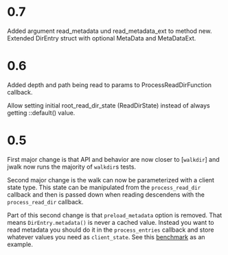 # 0.7

Added argument read_metadata und read_metadata_ext to method new.
Extended DirEntry struct with optional MetaData and MetaDataExt.

# 0.6

Added depth and path being read to params to ProcessReadDirFunction callback.

Allow setting initial root_read_dir_state (ReadDirState) instead of always
getting ::default() value.

# 0.5

First major change is that API and behavior are now closer to [`walkdir`] and
jwalk now runs the majority of `walkdir`s tests.

Second major change is the walk can now be parameterized with a client state
type. This state can be manipulated from the `process_read_dir` callback and
then is passed down when reading descendens with the `process_read_dir`
callback.

Part of this second change is that `preload_metadata` option is removed. That
means `DirEntry.metadata()` is never a cached value. Instead you want to read
metadata you should do it in the `process_entries` callback and store whatever
values you need as `client_state`. See this [benchmark] as an example.

[benchmark]: https://github.com/jessegrosjean/jwalk/blob/master/benches/walk_benchmark.rs#L45